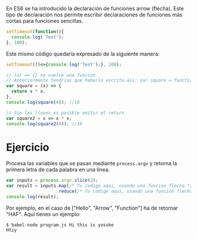 En ES6 se ha introducido la declaración de funciones arrow (flecha). Este tipo de declaración nos permite escribir declaraciones de funciones más cortas para funciones sencillas.

```javascript
setTimeout(function(){
  console.log('Test');
}, 100);

```
Este mismo código quedaría expresado de la siguiente manera:

```javascript
setTimeout(()=>{console.log('Test');}, 100);
```

```javascript
// (x) => {} se vuelve una funcion
// Anteriormente tendrias que haberlo escrito asi: var square = function(x) { return x * x; };
var square = (x) => {
  return x * x;
};
console.log(square(4)); //16

// Sin las llaves es posible omitir el return
var square2 = x => x * x;
console.log(square2(4)); //16
```

# Ejercicio

Procesa las variables que se pasan mediante `process.argv` y retorna la primera letra de cada palabra en una línea.

```javascript
var inputs = process.argv.slice(2);
var result = inputs.map(/* Tu codigo aqui, usando una funcion flecha */)
                   .reduce(/* Tu codigo aqui, usando una funcion flecha */);
console.log(result);
```

Por ejemplo, en el caso de ["Hello", "Arrow", "Function"] ha de retornar "HAF". Aquí tienes un ejemplo:

```shell
$ babel-node program.js Hi this is yosuke
Htiy
```
